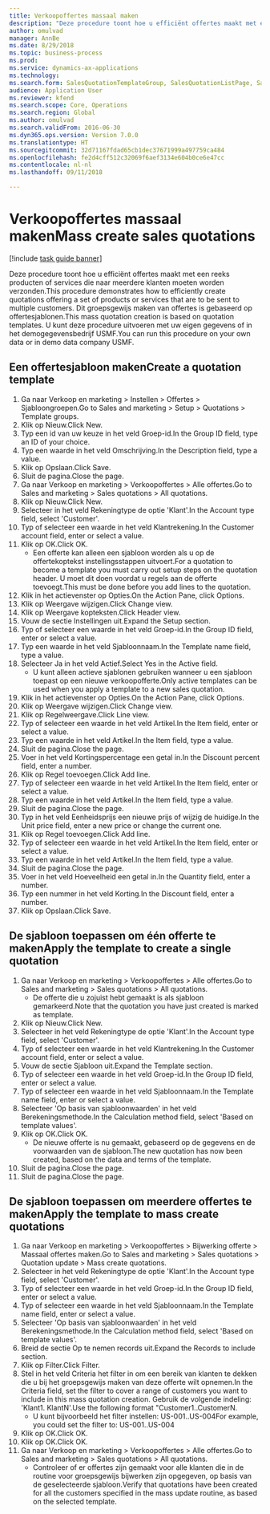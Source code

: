 ```yaml
--- 
title: Verkoopoffertes massaal maken
description: "Deze procedure toont hoe u efficiënt offertes maakt met een reeks producten of services die naar meerdere klanten moeten worden verzonden."
author: omulvad
manager: AnnBe
ms.date: 8/29/2018
ms.topic: business-process
ms.prod: 
ms.service: dynamics-ax-applications
ms.technology: 
ms.search.form: SalesQuotationTemplateGroup, SalesQuotationListPage, SalesCreateQuotation, SalesQuotationTable, SysQueryForm
audience: Application User
ms.reviewer: kfend
ms.search.scope: Core, Operations
ms.search.region: Global
ms.author: omulvad
ms.search.validFrom: 2016-06-30
ms.dyn365.ops.version: Version 7.0.0
ms.translationtype: HT
ms.sourcegitcommit: 32d71167fdad65cb1dec37671999a497759ca484
ms.openlocfilehash: fe2d4cff512c32069f6aef3134e604b0ce6e47cc
ms.contentlocale: nl-nl
ms.lasthandoff: 09/11/2018

---
```

# <a name="mass-create-sales-quotations"></a><span data-ttu-id="58cb3-103">Verkoopoffertes massaal maken</span><span class="sxs-lookup"><span data-stu-id="58cb3-103">Mass create sales quotations</span></span>

[!include [task guide banner](../../includes/task-guide-banner.md)]

<span data-ttu-id="58cb3-104">Deze procedure toont hoe u efficiënt offertes maakt met een reeks producten of services die naar meerdere klanten moeten worden verzonden.</span><span class="sxs-lookup"><span data-stu-id="58cb3-104">This procedure demonstrates how to efficiently create quotations offering a set of products or services that are to be sent to multiple customers.</span></span> <span data-ttu-id="58cb3-105">Dit groepsgewijs maken van offertes is gebaseerd op offertesjablonen.</span><span class="sxs-lookup"><span data-stu-id="58cb3-105">This mass quotation creation is based on quotation templates.</span></span> <span data-ttu-id="58cb3-106">U kunt deze procedure uitvoeren met uw eigen gegevens of in het demogegevensbedrijf USMF.</span><span class="sxs-lookup"><span data-stu-id="58cb3-106">You can run this procedure on your own data or in demo data company USMF.</span></span>


## <a name="create-a-quotation-template"></a><span data-ttu-id="58cb3-107">Een offertesjabloon maken</span><span class="sxs-lookup"><span data-stu-id="58cb3-107">Create a quotation template</span></span>
1. <span data-ttu-id="58cb3-108">Ga naar Verkoop en marketing > Instellen > Offertes > Sjabloongroepen.</span><span class="sxs-lookup"><span data-stu-id="58cb3-108">Go to Sales and marketing > Setup > Quotations > Template groups.</span></span>
2. <span data-ttu-id="58cb3-109">Klik op Nieuw.</span><span class="sxs-lookup"><span data-stu-id="58cb3-109">Click New.</span></span>
3. <span data-ttu-id="58cb3-110">Typ een id van uw keuze in het veld Groep-id.</span><span class="sxs-lookup"><span data-stu-id="58cb3-110">In the Group ID field, type an ID of your choice.</span></span>
4. <span data-ttu-id="58cb3-111">Typ een waarde in het veld Omschrijving.</span><span class="sxs-lookup"><span data-stu-id="58cb3-111">In the Description field, type a value.</span></span>
5. <span data-ttu-id="58cb3-112">Klik op Opslaan.</span><span class="sxs-lookup"><span data-stu-id="58cb3-112">Click Save.</span></span>
6. <span data-ttu-id="58cb3-113">Sluit de pagina.</span><span class="sxs-lookup"><span data-stu-id="58cb3-113">Close the page.</span></span>
7. <span data-ttu-id="58cb3-114">Ga naar Verkoop en marketing > Verkoopoffertes > Alle offertes.</span><span class="sxs-lookup"><span data-stu-id="58cb3-114">Go to Sales and marketing > Sales quotations > All quotations.</span></span>
8. <span data-ttu-id="58cb3-115">Klik op Nieuw.</span><span class="sxs-lookup"><span data-stu-id="58cb3-115">Click New.</span></span>
9. <span data-ttu-id="58cb3-116">Selecteer in het veld Rekeningtype de optie 'Klant'.</span><span class="sxs-lookup"><span data-stu-id="58cb3-116">In the Account type field, select 'Customer'.</span></span>
10. <span data-ttu-id="58cb3-117">Typ of selecteer een waarde in het veld Klantrekening.</span><span class="sxs-lookup"><span data-stu-id="58cb3-117">In the Customer account field, enter or select a value.</span></span>
11. <span data-ttu-id="58cb3-118">Klik op OK.</span><span class="sxs-lookup"><span data-stu-id="58cb3-118">Click OK.</span></span>
    * <span data-ttu-id="58cb3-119">Een offerte kan alleen een sjabloon worden als u op de offertekoptekst instellingsstappen uitvoert.</span><span class="sxs-lookup"><span data-stu-id="58cb3-119">For a quotation to become a template you must carry out  setup steps on the quotation header.</span></span> <span data-ttu-id="58cb3-120">U moet dit doen voordat u regels aan de offerte toevoegt.</span><span class="sxs-lookup"><span data-stu-id="58cb3-120">This must be done before you add lines to the quotation.</span></span>   
12. <span data-ttu-id="58cb3-121">Klik in het actievenster op Opties.</span><span class="sxs-lookup"><span data-stu-id="58cb3-121">On the Action Pane, click Options.</span></span>
13. <span data-ttu-id="58cb3-122">Klik op Weergave wijzigen.</span><span class="sxs-lookup"><span data-stu-id="58cb3-122">Click Change view.</span></span>
14. <span data-ttu-id="58cb3-123">Klik op Weergave kopteksten.</span><span class="sxs-lookup"><span data-stu-id="58cb3-123">Click Header view.</span></span>
15. <span data-ttu-id="58cb3-124">Vouw de sectie Instellingen uit.</span><span class="sxs-lookup"><span data-stu-id="58cb3-124">Expand the Setup section.</span></span>
16. <span data-ttu-id="58cb3-125">Typ of selecteer een waarde in het veld Groep-id.</span><span class="sxs-lookup"><span data-stu-id="58cb3-125">In the Group ID field, enter or select a value.</span></span>
17. <span data-ttu-id="58cb3-126">Typ een waarde in het veld Sjabloonnaam.</span><span class="sxs-lookup"><span data-stu-id="58cb3-126">In the Template name field, type a value.</span></span>
18. <span data-ttu-id="58cb3-127">Selecteer Ja in het veld Actief.</span><span class="sxs-lookup"><span data-stu-id="58cb3-127">Select Yes in the Active field.</span></span>
    * <span data-ttu-id="58cb3-128">U kunt alleen actieve sjablonen gebruiken wanneer u een sjabloon toepast op een nieuwe verkoopofferte.</span><span class="sxs-lookup"><span data-stu-id="58cb3-128">Only active templates can be used when you apply a template to a new sales quotation.</span></span>  
19. <span data-ttu-id="58cb3-129">Klik in het actievenster op Opties.</span><span class="sxs-lookup"><span data-stu-id="58cb3-129">On the Action Pane, click Options.</span></span>
20. <span data-ttu-id="58cb3-130">Klik op Weergave wijzigen.</span><span class="sxs-lookup"><span data-stu-id="58cb3-130">Click Change view.</span></span>
21. <span data-ttu-id="58cb3-131">Klik op Regelweergave.</span><span class="sxs-lookup"><span data-stu-id="58cb3-131">Click Line view.</span></span>
22. <span data-ttu-id="58cb3-132">Typ of selecteer een waarde in het veld Artikel.</span><span class="sxs-lookup"><span data-stu-id="58cb3-132">In the Item field, enter or select a value.</span></span>
23. <span data-ttu-id="58cb3-133">Typ een waarde in het veld Artikel.</span><span class="sxs-lookup"><span data-stu-id="58cb3-133">In the Item field, type a value.</span></span>
24. <span data-ttu-id="58cb3-134">Sluit de pagina.</span><span class="sxs-lookup"><span data-stu-id="58cb3-134">Close the page.</span></span>
25. <span data-ttu-id="58cb3-135">Voer in het veld Kortingspercentage een getal in.</span><span class="sxs-lookup"><span data-stu-id="58cb3-135">In the Discount percent field, enter a number.</span></span>
26. <span data-ttu-id="58cb3-136">Klik op Regel toevoegen.</span><span class="sxs-lookup"><span data-stu-id="58cb3-136">Click Add line.</span></span>
27. <span data-ttu-id="58cb3-137">Typ of selecteer een waarde in het veld Artikel.</span><span class="sxs-lookup"><span data-stu-id="58cb3-137">In the Item field, enter or select a value.</span></span>
28. <span data-ttu-id="58cb3-138">Typ een waarde in het veld Artikel.</span><span class="sxs-lookup"><span data-stu-id="58cb3-138">In the Item field, type a value.</span></span>
29. <span data-ttu-id="58cb3-139">Sluit de pagina.</span><span class="sxs-lookup"><span data-stu-id="58cb3-139">Close the page.</span></span>
30. <span data-ttu-id="58cb3-140">Typ in het veld Eenheidsprijs een nieuwe prijs of wijzig de huidige.</span><span class="sxs-lookup"><span data-stu-id="58cb3-140">In the Unit price field, enter a new price or change the current one.</span></span>
31. <span data-ttu-id="58cb3-141">Klik op Regel toevoegen.</span><span class="sxs-lookup"><span data-stu-id="58cb3-141">Click Add line.</span></span>
32. <span data-ttu-id="58cb3-142">Typ of selecteer een waarde in het veld Artikel.</span><span class="sxs-lookup"><span data-stu-id="58cb3-142">In the Item field, enter or select a value.</span></span>
33. <span data-ttu-id="58cb3-143">Typ een waarde in het veld Artikel.</span><span class="sxs-lookup"><span data-stu-id="58cb3-143">In the Item field, type a value.</span></span>
34. <span data-ttu-id="58cb3-144">Sluit de pagina.</span><span class="sxs-lookup"><span data-stu-id="58cb3-144">Close the page.</span></span>
35. <span data-ttu-id="58cb3-145">Voer in het veld Hoeveelheid een getal in.</span><span class="sxs-lookup"><span data-stu-id="58cb3-145">In the Quantity field, enter a number.</span></span>
36. <span data-ttu-id="58cb3-146">Typ een nummer in het veld Korting.</span><span class="sxs-lookup"><span data-stu-id="58cb3-146">In the Discount field, enter a number.</span></span>
37. <span data-ttu-id="58cb3-147">Klik op Opslaan.</span><span class="sxs-lookup"><span data-stu-id="58cb3-147">Click Save.</span></span>

## <a name="apply-the-template-to-create-a-single-quotation"></a><span data-ttu-id="58cb3-148">De sjabloon toepassen om één offerte te maken</span><span class="sxs-lookup"><span data-stu-id="58cb3-148">Apply the template to create a single quotation</span></span>
1. <span data-ttu-id="58cb3-149">Ga naar Verkoop en marketing > Verkoopoffertes > Alle offertes.</span><span class="sxs-lookup"><span data-stu-id="58cb3-149">Go to Sales and marketing > Sales quotations > All quotations.</span></span>
    * <span data-ttu-id="58cb3-150">De offerte die u zojuist hebt gemaakt is als sjabloon gemarkeerd.</span><span class="sxs-lookup"><span data-stu-id="58cb3-150">Note that the quotation you have just created is marked as template.</span></span>  
2. <span data-ttu-id="58cb3-151">Klik op Nieuw.</span><span class="sxs-lookup"><span data-stu-id="58cb3-151">Click New.</span></span>
3. <span data-ttu-id="58cb3-152">Selecteer in het veld Rekeningtype de optie 'Klant'.</span><span class="sxs-lookup"><span data-stu-id="58cb3-152">In the Account type field, select 'Customer'.</span></span>
4. <span data-ttu-id="58cb3-153">Typ of selecteer een waarde in het veld Klantrekening.</span><span class="sxs-lookup"><span data-stu-id="58cb3-153">In the Customer account field, enter or select a value.</span></span>
5. <span data-ttu-id="58cb3-154">Vouw de sectie Sjabloon uit.</span><span class="sxs-lookup"><span data-stu-id="58cb3-154">Expand the Template section.</span></span>
6. <span data-ttu-id="58cb3-155">Typ of selecteer een waarde in het veld Groep-id.</span><span class="sxs-lookup"><span data-stu-id="58cb3-155">In the Group ID field, enter or select a value.</span></span>
7. <span data-ttu-id="58cb3-156">Typ of selecteer een waarde in het veld Sjabloonnaam.</span><span class="sxs-lookup"><span data-stu-id="58cb3-156">In the Template name field, enter or select a value.</span></span>
8. <span data-ttu-id="58cb3-157">Selecteer 'Op basis van sjabloonwaarden' in het veld Berekeningsmethode.</span><span class="sxs-lookup"><span data-stu-id="58cb3-157">In the Calculation method field, select 'Based on template values'.</span></span>
9. <span data-ttu-id="58cb3-158">Klik op OK.</span><span class="sxs-lookup"><span data-stu-id="58cb3-158">Click OK.</span></span>
    * <span data-ttu-id="58cb3-159">De nieuwe offerte is nu gemaakt, gebaseerd op de gegevens en de voorwaarden van de sjabloon.</span><span class="sxs-lookup"><span data-stu-id="58cb3-159">The new quotation has now been created, based on the data and terms of the template.</span></span>  
10. <span data-ttu-id="58cb3-160">Sluit de pagina.</span><span class="sxs-lookup"><span data-stu-id="58cb3-160">Close the page.</span></span>
11. <span data-ttu-id="58cb3-161">Sluit de pagina.</span><span class="sxs-lookup"><span data-stu-id="58cb3-161">Close the page.</span></span>

## <a name="apply-the-template-to-mass-create-quotations"></a><span data-ttu-id="58cb3-162">De sjabloon toepassen om meerdere offertes te maken</span><span class="sxs-lookup"><span data-stu-id="58cb3-162">Apply the template to mass create quotations</span></span>
1. <span data-ttu-id="58cb3-163">Ga naar Verkoop en marketing > Verkoopoffertes > Bijwerking offerte > Massaal offertes maken.</span><span class="sxs-lookup"><span data-stu-id="58cb3-163">Go to Sales and marketing > Sales quotations > Quotation update > Mass create quotations.</span></span>
2. <span data-ttu-id="58cb3-164">Selecteer in het veld Rekeningtype de optie 'Klant'.</span><span class="sxs-lookup"><span data-stu-id="58cb3-164">In the Account type field, select 'Customer'.</span></span>
3. <span data-ttu-id="58cb3-165">Typ of selecteer een waarde in het veld Groep-id.</span><span class="sxs-lookup"><span data-stu-id="58cb3-165">In the Group ID field, enter or select a value.</span></span>
4. <span data-ttu-id="58cb3-166">Typ of selecteer een waarde in het veld Sjabloonnaam.</span><span class="sxs-lookup"><span data-stu-id="58cb3-166">In the Template name field, enter or select a value.</span></span>
5. <span data-ttu-id="58cb3-167">Selecteer 'Op basis van sjabloonwaarden' in het veld Berekeningsmethode.</span><span class="sxs-lookup"><span data-stu-id="58cb3-167">In the Calculation method field, select 'Based on template values'.</span></span>
6. <span data-ttu-id="58cb3-168">Breid de sectie Op te nemen records uit.</span><span class="sxs-lookup"><span data-stu-id="58cb3-168">Expand the Records to include section.</span></span>
7. <span data-ttu-id="58cb3-169">Klik op Filter.</span><span class="sxs-lookup"><span data-stu-id="58cb3-169">Click Filter.</span></span>
8. <span data-ttu-id="58cb3-170">Stel in het veld Criteria het filter in om een bereik van klanten te dekken die u bij het groepsgewijs maken van deze offerte wilt opnemen.</span><span class="sxs-lookup"><span data-stu-id="58cb3-170">In the Criteria field, set the filter to cover a range of customers you want to include in this mass quotation creation.</span></span> <span data-ttu-id="58cb3-171">Gebruik de volgende indeling: 'Klant1. KlantN'.</span><span class="sxs-lookup"><span data-stu-id="58cb3-171">Use the following format "Customer1..CustomerN.</span></span>
    * <span data-ttu-id="58cb3-172">U kunt bijvoorbeeld het filter instellen: US-001..US-004</span><span class="sxs-lookup"><span data-stu-id="58cb3-172">For example, you could set the filter to: US-001..US-004</span></span>  
9. <span data-ttu-id="58cb3-173">Klik op OK.</span><span class="sxs-lookup"><span data-stu-id="58cb3-173">Click OK.</span></span>
10. <span data-ttu-id="58cb3-174">Klik op OK.</span><span class="sxs-lookup"><span data-stu-id="58cb3-174">Click OK.</span></span>
11. <span data-ttu-id="58cb3-175">Ga naar Verkoop en marketing > Verkoopoffertes > Alle offertes.</span><span class="sxs-lookup"><span data-stu-id="58cb3-175">Go to Sales and marketing > Sales quotations > All quotations.</span></span>
    * <span data-ttu-id="58cb3-176">Controleer of er offertes zijn gemaakt voor alle klanten die in de routine voor groepsgewijs bijwerken zijn opgegeven, op basis van de geselecteerde sjabloon.</span><span class="sxs-lookup"><span data-stu-id="58cb3-176">Verify that quotations have been created for all the customers specified in the mass update routine, as based on the selected template.</span></span>  


